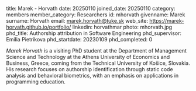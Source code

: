 title: Marek - Horvath
date: 20250110
joined_date: 20250110
category: members
member_category: Researchers
id: mhorvath
givenname: Marek
surname: Horvath
email: marek.horvath@tuke.sk
web_site: https://marek-horvath.github.io/portfolio/
linkedin: horvathmar
photo: mhorvath.jpg 
phd_title: Authorship attribution in Software Engineering
phd_supervisor: Emilia Pietrikova
phd_startdate: 20230109
phd_completed: 0

_Marek Horvath_ is a visiting PhD student
at the Department of Management Science and Technology
at the Athens University of Economics and Business, Greece,
coming from the Technical University of Košice, Slovakia.
His research focuses on authorship identification
through static code analysis and behavioral biometrics,
with an emphasis on applications in programming education.
